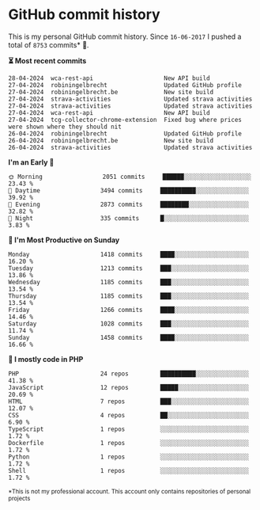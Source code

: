 # GitHub commit history
This is my personal GitHub commit history. Since <!--START_SECTION:first-commit-date-->`16-06-2017`<!--END_SECTION:first-commit-date--> I pushed a total of <!--START_SECTION:total-commit-count-->`8753`<!--END_SECTION:total-commit-count--> commits* 🎉.

<!--START_SECTION:most-recent-commits-->
**⏳ Most recent commits**
                                        
```text
28-04-2024  wca-rest-api                    New API build
27-04-2024  robiningelbrecht                Updated GitHub profile
27-04-2024  robiningelbrecht.be             New site build
27-04-2024  strava-activities               Updated strava activities
27-04-2024  strava-activities               Updated strava activities
27-04-2024  wca-rest-api                    New API build
27-04-2024  tcg-collector-chrome-extension  Fixed bug where prices were shown where they should nit
26-04-2024  robiningelbrecht                Updated GitHub profile
26-04-2024  robiningelbrecht.be             New site build
26-04-2024  strava-activities               Updated strava activities
```
<!--END_SECTION:most-recent-commits-->  

<!--START_SECTION:commits-per-day-time-->
**I&#039;m an Early 🐤**

```text
🌞 Morning                 2051 commits     ██████░░░░░░░░░░░░░░░░░░░   23.43 %
🌆 Daytime                 3494 commits     ██████████░░░░░░░░░░░░░░░   39.92 %
🌃 Evening                 2873 commits     ████████░░░░░░░░░░░░░░░░░   32.82 %
🌙 Night                   335 commits      █░░░░░░░░░░░░░░░░░░░░░░░░   3.83 %
```
<!--END_SECTION:commits-per-day-time-->  

<!--START_SECTION:commits-per-weekday-->
**📅 I&#039;m Most Productive on Sunday**

```text
Monday                    1418 commits     ████░░░░░░░░░░░░░░░░░░░░░   16.20 %
Tuesday                   1213 commits     ███░░░░░░░░░░░░░░░░░░░░░░   13.86 %
Wednesday                 1185 commits     ███░░░░░░░░░░░░░░░░░░░░░░   13.54 %
Thursday                  1185 commits     ███░░░░░░░░░░░░░░░░░░░░░░   13.54 %
Friday                    1266 commits     ████░░░░░░░░░░░░░░░░░░░░░   14.46 %
Saturday                  1028 commits     ███░░░░░░░░░░░░░░░░░░░░░░   11.74 %
Sunday                    1458 commits     ████░░░░░░░░░░░░░░░░░░░░░   16.66 %
```
<!--END_SECTION:commits-per-weekday-->  

<!--START_SECTION:repos-per-language-->
**💬 I mostly code in PHP**

```text
PHP                       24 repos         ██████████░░░░░░░░░░░░░░░   41.38 %
JavaScript                12 repos         █████░░░░░░░░░░░░░░░░░░░░   20.69 %
HTML                      7 repos          ███░░░░░░░░░░░░░░░░░░░░░░   12.07 %
CSS                       4 repos          ██░░░░░░░░░░░░░░░░░░░░░░░   6.90 %
TypeScript                1 repos          ░░░░░░░░░░░░░░░░░░░░░░░░░   1.72 %
Dockerfile                1 repos          ░░░░░░░░░░░░░░░░░░░░░░░░░   1.72 %
Python                    1 repos          ░░░░░░░░░░░░░░░░░░░░░░░░░   1.72 %
Shell                     1 repos          ░░░░░░░░░░░░░░░░░░░░░░░░░   1.72 %
```
<!--END_SECTION:repos-per-language-->  

<sub>*This is not my professional account. This account only contains repositories of personal projects</sub>
